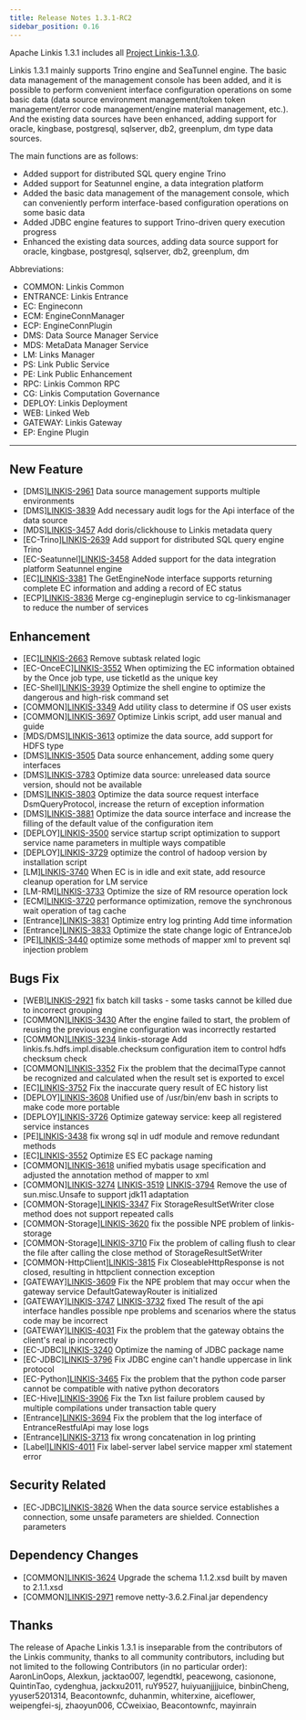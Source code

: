 ```yaml
---
title: Release Notes 1.3.1-RC2
sidebar_position: 0.16
---
```


Apache Linkis 1.3.1 includes all [Project Linkis-1.3.0](https://github.com/apache/linkis/projects/23).

Linkis 1.3.1 mainly supports Trino engine and SeaTunnel engine. The basic data management of the management console has been added, and it is possible to perform convenient interface configuration operations on some basic data (data source environment management/token token management/error code management/engine material management, etc.).
And the existing data sources have been enhanced, adding support for oracle, kingbase, postgresql, sqlserver, db2, greenplum, dm type data sources.

The main functions are as follows:

* Added support for distributed SQL query engine Trino
* Added support for Seatunnel engine, a data integration platform
* Added the basic data management of the management console, which can conveniently perform interface-based configuration operations on some basic data
* Added JDBC engine features to support Trino-driven query execution progress
* Enhanced the existing data sources, adding data source support for oracle, kingbase, postgresql, sqlserver, db2, greenplum, dm

Abbreviations:
- COMMON: Linkis Common
- ENTRANCE: Linkis Entrance
- EC: Engineconn
- ECM: EngineConnManager
- ECP: EngineConnPlugin
- DMS: Data Source Manager Service
- MDS: MetaData Manager Service
- LM: Links Manager
- PS: Link Public Service
- PE: Link Public Enhancement
- RPC: Linkis Common RPC
- CG: Linkis Computation Governance
- DEPLOY: Linkis Deployment
- WEB: Linked Web
- GATEWAY: Linkis Gateway
- EP: Engine Plugin

---

## New Feature

+ \[DMS][LINKIS-2961](https://github.com/apache/linkis/pull/2961) Data source management supports multiple environments
+ \[DMS][LINKIS-3839](https://github.com/apache/linkis/pull/3839) Add necessary audit logs for the Api interface of the data source
+ \[MDS][LINKIS-3457](https://github.com/apache/linkis/pull/3457) Add doris/clickhouse to Linkis metadata query
+ \[EC-Trino][LINKIS-2639](https://github.com/apache/linkis/pull/2639) Add support for distributed SQL query engine Trino
+ \[EC-Seatunnel][LINKIS-3458](https://github.com/apache/linkis/pull/3458) Added support for the data integration platform Seatunnel engine
+ \[EC][LINKIS-3381](https://github.com/apache/linkis/pull/3381) The GetEngineNode interface supports returning complete EC information and adding a record of EC status
+ \[ECP][LINKIS-3836](https://github.com/apache/linkis/pull/3836) Merge cg-engineplugin service to cg-linkismanager to reduce the number of services

## Enhancement

+ \[EC][LINKIS-2663](https://github.com/apache/linkis/pull/2663) Remove subtask related logic
+ \[EC-OnceEC][LINKIS-3552](https://github.com/apache/linkis/pull/3552) When optimizing the EC information obtained by the Once job type, use ticketId as the unique key
+ \[EC-Shell][LINKIS-3939](https://github.com/apache/linkis/pull/3939) Optimize the shell engine to optimize the dangerous and high-risk command set
+ \[COMMON][LINKIS-3349](https://github.com/apache/linkis/pull/3349) Add utility class to determine if OS user exists
+ \[COMMON][LINKIS-3697](https://github.com/apache/linkis/pull/3697) Optimize Linkis script, add user manual and guide
+ \[MDS/DMS][LINKIS-3613](https://github.com/apache/linkis/pull/3613) optimize the data source, add support for HDFS type
+ \[DMS][LINKIS-3505](https://github.com/apache/linkis/pull/3505) Data source enhancement, adding some query interfaces
+ \[DMS][LINKIS-3783](https://github.com/apache/linkis/pull/3783) Optimize data source: unreleased data source version, should not be available
+ \[DMS][LINKIS-3803](https://github.com/apache/linkis/pull/3803) Optimize the data source request interface DsmQueryProtocol, increase the return of exception information
+ \[DMS][LINKIS-3881](https://github.com/apache/linkis/pull/3881) Optimize the data source interface and increase the filling of the default value of the configuration item
+ \[DEPLOY][LINKIS-3500](https://github.com/apache/linkis/pull/3500) service startup script optimization to support service name parameters in multiple ways compatible
+ \[DEPLOY][LINKIS-3729](https://github.com/apache/linkis/pull/3729) optimize the control of hadoop version by installation script
+ \[LM][LINKIS-3740](https://github.com/apache/linkis/pull/3740) When EC is in idle and exit state, add resource cleanup operation for LM service
+ \[LM-RM][LINKIS-3733](https://github.com/apache/linkis/pull/3733) Optimize the size of RM resource operation lock
+ \[ECM][LINKIS-3720](https://github.com/apache/linkis/pull/3720) performance optimization, remove the synchronous wait operation of tag cache
+ \[Entrance][LINKIS-3831](https://github.com/apache/linkis/pull/3831) Optimize entry log printing Add time information
+ \[Entrance][LINKIS-3833](https://github.com/apache/linkis/pull/3833) Optimize the state change logic of EntranceJob
+ \[PE][LINKIS-3440](https://github.com/apache/linkis/pull/3440) optimize some methods of mapper xml to prevent sql injection problem

## Bugs Fix
+ \[WEB][LINKIS-2921](https://github.com/apache/linkis/pull/2921) fix batch kill tasks - some tasks cannot be killed due to incorrect grouping
+ \[COMMON][LINKIS-3430](https://github.com/apache/linkis/pull/3430) After the engine failed to start, the problem of reusing the previous engine configuration was incorrectly restarted
+ \[COMMON][LINKIS-3234](https://github.com/apache/linkis/pull/3234) linkis-storage Add linkis.fs.hdfs.impl.disable.checksum configuration item to control hdfs checksum check
+ \[COMMON][LINKIS-3352](https://github.com/apache/linkis/pull/3352) Fix the problem that the decimalType cannot be recognized and calculated when the result set is exported to excel
+ \[EC][LINKIS-3752](https://github.com/apache/linkis/pull/3752) Fix the inaccurate query result of EC history list
+ \[DEPLOY][LINKIS-3608](https://github.com/apache/linkis/pull/3608) Unified use of /usr/bin/env bash in scripts to make code more portable
+ \[DEPLOY][LINKIS-3726](https://github.com/apache/linkis/pull/3726) Optimize gateway service: keep all registered service instances
+ \[PE][LINKIS-3438](https://github.com/apache/linkis/pull/3438) fix wrong sql in udf module and remove redundant methods
+ \[EC][LINKIS-3552](https://github.com/apache/linkis/pull/3552) Optimize ES EC package naming
+ \[COMMON][LINKIS-3618](https://github.com/apache/linkis/pull/3618) unified mybatis usage specification and adjusted the annotation method of mapper to xml
+ \[COMMON][LINKIS-3274](https://github.com/apache/linkis/pull/3274) [LINKIS-3519](https://github.com/apache/linkis/pull/3519) [ LINKIS-3794](https://github.com/apache/linkis/pull/3794) Remove the use of sun.misc.Unsafe to support jdk11 adaptation
+ \[COMMON-Storage][LINKIS-3347](https://github.com/apache/linkis/pull/3347) Fix StorageResultSetWriter close method does not support repeated calls
+ \[COMMON-Storage][LINKIS-3620](https://github.com/apache/linkis/pull/3620) fix the possible NPE problem of linkis-storage
+ \[COMMON-Storage][LINKIS-3710](https://github.com/apache/linkis/pull/3710) Fix the problem of calling flush to clear the file after calling the close method of StorageResultSetWriter
+ \[COMMON-HttpClient][LINKIS-3815](https://github.com/apache/linkis/pull/3815) Fix CloseableHttpResponse is not closed, resulting in httpclient connection exception
+ \[GATEWAY][LINKIS-3609](https://github.com/apache/linkis/pull/3609) Fix the NPE problem that may occur when the gateway service DefaultGatewayRouter is initialized
+ \[GATEWAY][LINKIS-3747](https://github.com/apache/linkis/pull/3747) [LINKIS-3732](https://github.com/apache/linkis/pull/3732) fixed The result of the api interface handles possible npe problems and scenarios where the status code may be incorrect
+ \[GATEWAY][LINKIS-4031](https://github.com/apache/linkis/pull/4031) Fix the problem that the gateway obtains the client's real ip incorrectly
+ \[EC-JDBC][LINKIS-3240](https://github.com/apache/linkis/pull/3240) Optimize the naming of JDBC package name
+ \[EC-JDBC][LINKIS-3796](https://github.com/apache/linkis/pull/3796) Fix JDBC engine can't handle uppercase in link protocol
+ \[EC-Python][LINKIS-3465](https://github.com/apache/linkis/pull/3465) Fix the problem that the python code parser cannot be compatible with native python decorators
+ \[EC-Hive][LINKIS-3906](https://github.com/apache/linkis/pull/3906) Fix the Txn list failure problem caused by multiple compilations under transaction table query
+ \[Entrance][LINKIS-3694](https://github.com/apache/linkis/pull/3684) Fix the problem that the log interface of EntranceRestfulApi may lose logs
+ \[Entrance][LINKIS-3713](https://github.com/apache/linkis/pull/3713) fix wrong concatenation in log printing
+ \[Label][LINKIS-4011](https://github.com/apache/linkis/pull/4011) Fix label-server label service mapper xml statement error

## Security Related
+ \[EC-JDBC][LINKIS-3826](https://github.com/apache/linkis/pull/3826) When the data source service establishes a connection, some unsafe parameters are shielded. Connection parameters

## Dependency Changes
+ \[COMMON][LINKIS-3624](https://github.com/apache/linkis/pull/3624) Upgrade the schema 1.1.2.xsd built by maven to 2.1.1.xsd
+ \[COMMON][LINKIS-2971](https://github.com/apache/linkis/pull/2971) remove netty-3.6.2.Final.jar dependency

## Thanks
The release of Apache Linkis 1.3.1 is inseparable from the contributors of the Linkis community, thanks to all community contributors, including but not limited to the following Contributors (in no particular order):
AaronLinOops, Alexkun, jacktao007, legendtkl, peacewong, casionone, QuintinTao, cydenghua, jackxu2011, ruY9527, huiyuanjjjjuice, binbinCheng, yyuser5201314, Beacontownfc, duhanmin, whiterxine, aiceflower, weipengfei-sj, zhaoyun006, CCweixiao, Beacontownfc, mayinrain